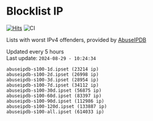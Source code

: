 # Blocklist IP

[![Hits](https://hits.seeyoufarm.com/api/count/incr/badge.svg?url=https%3A%2F%2Fgithub.com%2Fborestad%2Fblocklist-ip%2F&count_bg=%2379C83D&title_bg=%23555555&icon=&icon_color=%23E7E7E7&title=hits&edge_flat=false)](https://hits.seeyoufarm.com)  ![CI](https://img.shields.io/github/workflow/status/borestad/blocklist-ip/CI?style=flat-square)

Lists with worst IPv4 offenders, provided by [AbuseIPDB](https://www.abuseipdb.com/)

<!-- FOOTER-PLACEHOLDER -->
Updated every 5 hours<br>
Last update: `2024-08-29 - 10:24:34`
```
abuseipdb-s100-1d.ipset (23214 ip)
abuseipdb-s100-2d.ipset (26998 ip)
abuseipdb-s100-3d.ipset (28954 ip)
abuseipdb-s100-7d.ipset (34112 ip)
abuseipdb-s100-30d.ipset (56875 ip)
abuseipdb-s100-60d.ipset (83397 ip)
abuseipdb-s100-90d.ipset (112986 ip)
abuseipdb-s100-120d.ipset (133887 ip)
abuseipdb-s100-all.ipset (614033 ip)
```
